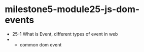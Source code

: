 # milestone5-module25-js-dom-events

- 25-1 What is Event, different types of event in web
- - common dom event 
